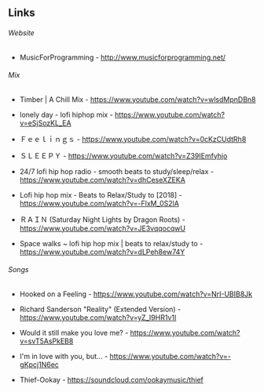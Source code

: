 ## Links

###### Website
- MusicForProgramming - http://www.musicforprogramming.net/

###### Mix

- Timber | A Chill Mix - https://www.youtube.com/watch?v=wlsdMpnDBn8

- lonely day - lofi hiphop mix - https://www.youtube.com/watch?v=eSjSozKL_EA

- Ｆｅｅｌｉｎｇｓ - https://www.youtube.com/watch?v=0cKzCUdtRh8

- ＳＬＥＥＰＹ - https://www.youtube.com/watch?v=Z39IEmfyhjo

- 24/7 lofi hip hop radio - smooth beats to study/sleep/relax -https://www.youtube.com/watch?v=dhCeseXZEKA

- Lofi hip hop mix - Beats to Relax/Study to [2018] - https://www.youtube.com/watch?v=-FlxM_0S2lA

- ＲＡＩＮ (Saturday Night Lights by Dragon Roots) - https://www.youtube.com/watch?v=JE3vqqocqwU

- Space walks ~ lofi hip hop mix | beats to relax/study to - https://www.youtube.com/watch?v=dLPeh8ew74Y

###### Songs
- Hooked on a Feeling - https://www.youtube.com/watch?v=NrI-UBIB8Jk 

- Richard Sanderson "Reality" (Extended Version) - https://www.youtube.com/watch?v=yZ_I9HR1v1I

- Would it still make you love me? - https://www.youtube.com/watch?v=svT5AsPkEB8

- I'm in love with you, but... - https://www.youtube.com/watch?v=-gKpcj1N6ec

- Thief-Ookay - https://soundcloud.com/ookaymusic/thief

